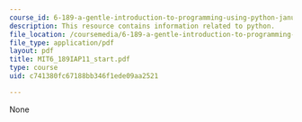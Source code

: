 ```yaml
---
course_id: 6-189-a-gentle-introduction-to-programming-using-python-january-iap-2011
description: This resource contains information related to python.
file_location: /coursemedia/6-189-a-gentle-introduction-to-programming-using-python-january-iap-2011/c741380fc67188bb346f1ede09aa2521_MIT6_189IAP11_start.pdf
file_type: application/pdf
layout: pdf
title: MIT6_189IAP11_start.pdf
type: course
uid: c741380fc67188bb346f1ede09aa2521

---
```

None
